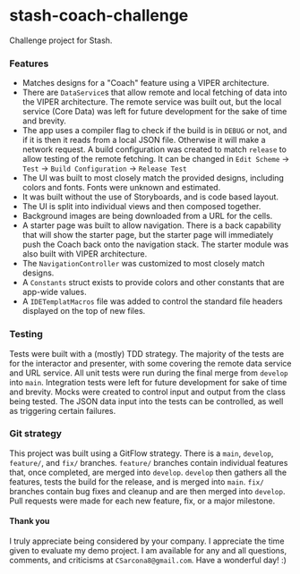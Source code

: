 # stash-coach-challenge
Challenge project for Stash.

### Features
- Matches designs for a "Coach" feature using a VIPER architecture. 
- There are `DataService`s that allow remote and local fetching of data into the VIPER architecture. The remote service was built out, but the local service (Core Data) was left for future development for the sake of time and brevity.
- The app uses a compiler flag to check if the build is in `DEBUG` or not, and if it is then it reads from a local JSON file. Otherwise it will make a network request. A build configuration was created to match `release` to allow testing of the remote fetching. It can be changed in `Edit Scheme` -> `Test` -> `Build Configuration` -> `Release Test`
- The UI was built to most closely match the provided designs, including colors and fonts. Fonts were unknown and estimated.
- It was built without the use of Storyboards, and is code based layout.
- The UI is split into individual views and then composed together.
- Background images are being downloaded from a URL for the cells.
- A starter page was built to allow navigation. There is a back capability that will show the starter page, but the starter page will immediately push the Coach back onto the navigation stack. The starter module was also built with VIPER architecture.
- The `NavigationController` was customized to most closely match designs.
- A `Constants` struct exists to provide colors and other constants that are app-wide values.
- A `IDETemplatMacros` file was added to control the standard file headers displayed on the top of new files.

### Testing
Tests were built with a (mostly) TDD strategy. The majority of the tests are for the interactor and presenter, with some covering the remote data service and URL service. All unit tests were run during the final merge from `develop` into `main`. Integration tests were left for future development for sake of time and brevity. Mocks were created to control input and output from the class being tested. The JSON data input into the tests can be controlled, as well as triggering certain failures.

### Git strategy
This project was built using a GitFlow strategy. There is a  `main`, `develop`, `feature/`, and `fix/` branches. `feature/` branches contain individual features that, once completed, are merged into `develop`. `develop` then gathers all the features, tests the build for the release, and is merged into `main`. `fix/` branches contain bug fixes and cleanup and are then merged into `develop`. Pull requests were made for each new feature, fix, or a major milestone.


#### Thank you
I truly appreciate being considered by your company. I appreciate the time given to evaluate my demo project. I am available for any and all questions, comments, and criticisms at `CSarcona8@gmail.com`. Have a wonderful day! :)
